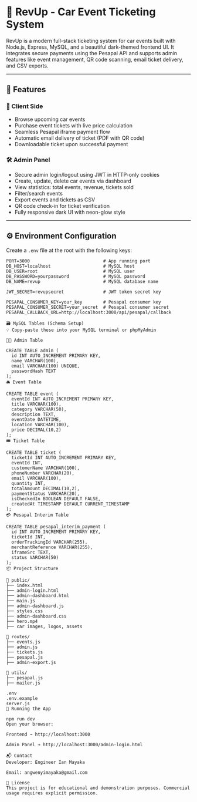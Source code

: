 # 🚗 RevUp - Car Event Ticketing System

RevUp is a modern full-stack ticketing system for car events built with Node.js, Express, MySQL, and a beautiful dark-themed frontend UI. It integrates secure payments using the Pesapal API and supports admin features like event management, QR code scanning, email ticket delivery, and CSV exports.

---

## 🔧 Features

### 🎫 Client Side

- Browse upcoming car events
- Purchase event tickets with live price calculation
- Seamless Pesapal iframe payment flow
- Automatic email delivery of ticket (PDF with QR code)
- Downloadable ticket upon successful payment

### 🛠️ Admin Panel

- Secure admin login/logout using JWT in HTTP-only cookies
- Create, update, delete car events via dashboard
- View statistics: total events, revenue, tickets sold
- Filter/search events
- Export events and tickets as CSV
- QR code check-in for ticket verification
- Fully responsive dark UI with neon-glow style

---

## ⚙️ Environment Configuration

Create a `.env` file at the root with the following keys:

```env
PORT=3000                            # App running port
DB_HOST=localhost                    # MySQL host
DB_USER=root                         # MySQL user
DB_PASSWORD=yourpassword             # MySQL password
DB_NAME=revup                        # MySQL database name

JWT_SECRET=revupsecret               # JWT token secret key

PESAPAL_CONSUMER_KEY=your_key        # Pesapal consumer key
PESAPAL_CONSUMER_SECRET=your_secret  # Pesapal consumer secret
PESAPAL_CALLBACK_URL=http://localhost:3000/api/pesapal/callback

🗃️ MySQL Tables (Schema Setup)
💡 Copy-paste these into your MySQL terminal or phpMyAdmin

🧑‍💼 Admin Table

CREATE TABLE admin (
  id INT AUTO_INCREMENT PRIMARY KEY,
  name VARCHAR(100),
  email VARCHAR(100) UNIQUE,
  passwordHash TEXT
);
🚘 Event Table

CREATE TABLE event (
  eventId INT AUTO_INCREMENT PRIMARY KEY,
  title VARCHAR(100),
  category VARCHAR(50),
  description TEXT,
  eventDate DATETIME,
  location VARCHAR(100),
  price DECIMAL(10,2)
);
🎟️ Ticket Table

CREATE TABLE ticket (
  ticketId INT AUTO_INCREMENT PRIMARY KEY,
  eventId INT,
  customerName VARCHAR(100),
  phoneNumber VARCHAR(20),
  email VARCHAR(100),
  quantity INT,
  totalAmount DECIMAL(10,2),
  paymentStatus VARCHAR(20),
  isCheckedIn BOOLEAN DEFAULT FALSE,
  createdAt TIMESTAMP DEFAULT CURRENT_TIMESTAMP
);
💳 Pesapal Interim Table

CREATE TABLE pesapal_interim_payment (
  id INT AUTO_INCREMENT PRIMARY KEY,
  ticketId INT,
  orderTrackingId VARCHAR(255),
  merchantReference VARCHAR(255),
  iframeSrc TEXT,
  status VARCHAR(50)
);
📦 Project Structure

📁 public/
├── index.html
├── admin-login.html
├── admin-dashboard.html
├── main.js
├── admin-dashboard.js
├── styles.css
├── admin-dashboard.css
├── hero.mp4
├── car images, logos, assets

📁 routes/
├── events.js
├── admin.js
├── tickets.js
├── pesapal.js
├── admin-export.js

📁 utils/
├── pesapal.js
├── mailer.js

.env
.env.example
server.js
🚀 Running the App

npm run dev
Open your browser:

Frontend → http://localhost:3000

Admin Panel → http://localhost:3000/admin-login.html

📬 Contact
Developer: Engineer Ian Mayaka

Email: angwenyimayaka@gmail.com

📄 License
This project is for educational and demonstration purposes. Commercial usage requires explicit permission.